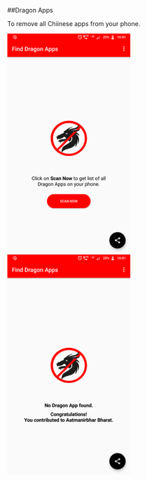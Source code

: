 ##Dragon Apps

To remove all Chiinese apps from your phone.</string>

<img src="Screenshots/Screen1.png" height="500">     <img src="Screenshots/Screen2.png" height="500">
